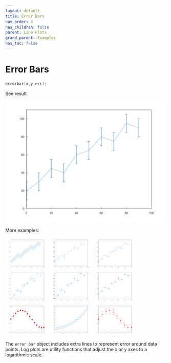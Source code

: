 ```yaml
---
layout: default
title: Error Bars
nav_order: 4
has_children: false
parent: Line Plots
grand_parent: Examples
has_toc: false
---
```

# Error Bars

```cpp
errorbar(x,y,err);
```


See result
    
[![example_errorbar_1](../line_plot/errorbar/errorbar_1.svg)](../../../examples/line_plot/errorbar/errorbar_1.cpp)

More examples:
    
[![example_errorbar_2](../line_plot/errorbar/errorbar_2_thumb.png)](../../../examples/line_plot/errorbar/errorbar_2.cpp)  [![example_errorbar_3](../line_plot/errorbar/errorbar_3_thumb.png)](../../../examples/line_plot/errorbar/errorbar_3.cpp)  [![example_errorbar_4](../line_plot/errorbar/errorbar_4_thumb.png)](../../../examples/line_plot/errorbar/errorbar_4.cpp)  [![example_errorbar_5](../line_plot/errorbar/errorbar_5_thumb.png)](../../../examples/line_plot/errorbar/errorbar_5.cpp)  [![example_errorbar_6](../line_plot/errorbar/errorbar_6_thumb.png)](../../../examples/line_plot/errorbar/errorbar_6.cpp)  [![example_errorbar_7](../line_plot/errorbar/errorbar_7_thumb.png)](../../../examples/line_plot/errorbar/errorbar_7.cpp)  [![example_errorbar_8](../line_plot/errorbar/errorbar_8_thumb.png)](../../../examples/line_plot/errorbar/errorbar_8.cpp)  [![example_errorbar_9](../line_plot/errorbar/errorbar_9_thumb.png)](../../../examples/line_plot/errorbar/errorbar_9.cpp)  [![example_errorbar_10](../line_plot/errorbar/errorbar_10_thumb.png)](../../../examples/line_plot/errorbar/errorbar_10.cpp)
  

The `error bar` object includes extra lines to represent error around data points. Log plots are utility functions that adjust the x or y axes to a logarithmic scale. 



